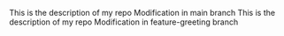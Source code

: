 
This is the description of my repo
Modification in main branch
This is the description of my repo
Modification in feature-greeting branch

